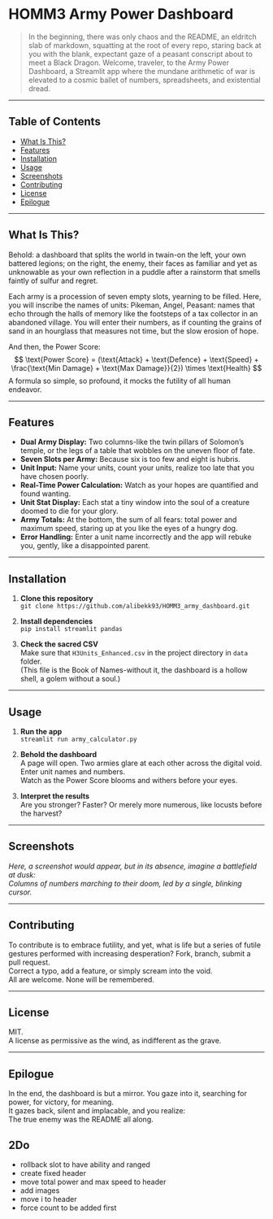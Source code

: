 # HOMM3 Army Power Dashboard

> In the beginning, there was only chaos and the README, an eldritch slab of markdown, squatting at the root of every repo, staring back at you with the blank, expectant gaze of a peasant conscript about to meet a Black Dragon. Welcome, traveler, to the Army Power Dashboard, a Streamlit app where the mundane arithmetic of war is elevated to a cosmic ballet of numbers, spreadsheets, and existential dread.

---

## Table of Contents

- [What Is This?](#what-is-this)
- [Features](#features)
- [Installation](#installation)
- [Usage](#usage)
- [Screenshots](#screenshots)
- [Contributing](#contributing)
- [License](#license)
- [Epilogue](#epilogue)

---

## What Is This?

Behold: a dashboard that splits the world in twain-on the left, your own battered legions; on the right, the enemy, their faces as familiar and yet as unknowable as your own reflection in a puddle after a rainstorm that smells faintly of sulfur and regret.

Each army is a procession of seven empty slots, yearning to be filled. Here, you will inscribe the names of units: Pikeman, Angel, Peasant: names that echo through the halls of memory like the footsteps of a tax collector in an abandoned village. You will enter their numbers, as if counting the grains of sand in an hourglass that measures not time, but the slow erosion of hope.

And then, the Power Score:  
$$
\text{Power Score} = (\text{Attack} + \text{Defence} + \text{Speed} + \frac{\text{Min Damage} + \text{Max Damage}}{2}) \times \text{Health}
$$
A formula so simple, so profound, it mocks the futility of all human endeavor.

---

## Features

- **Dual Army Display:** Two columns-like the twin pillars of Solomon’s temple, or the legs of a table that wobbles on the uneven floor of fate.
- **Seven Slots per Army:** Because six is too few and eight is hubris.
- **Unit Input:** Name your units, count your units, realize too late that you have chosen poorly.
- **Real-Time Power Calculation:** Watch as your hopes are quantified and found wanting.
- **Unit Stat Display:** Each stat a tiny window into the soul of a creature doomed to die for your glory.
- **Army Totals:** At the bottom, the sum of all fears: total power and maximum speed, staring up at you like the eyes of a hungry dog.
- **Error Handling:** Enter a unit name incorrectly and the app will rebuke you, gently, like a disappointed parent.

---

## Installation

1. **Clone this repository**  
   `git clone https://github.com/alibekk93/HOMM3_army_dashboard.git`

2. **Install dependencies**  
   `pip install streamlit pandas`

3. **Check the sacred CSV**  
   Make sure that `H3Units_Enhanced.csv` in the project directory in `data` folder.  
   (This file is the Book of Names-without it, the dashboard is a hollow shell, a golem without a soul.)

---

## Usage

1. **Run the app**  
   `streamlit run army_calculator.py`

2. **Behold the dashboard**  
   A page will open. Two armies glare at each other across the digital void.  
   Enter unit names and numbers.  
   Watch as the Power Score blooms and withers before your eyes.

3. **Interpret the results**  
   Are you stronger? Faster? Or merely more numerous, like locusts before the harvest?

---

## Screenshots

*Here, a screenshot would appear, but in its absence, imagine a battlefield at dusk:  
Columns of numbers marching to their doom, led by a single, blinking cursor.*

---

## Contributing

To contribute is to embrace futility, and yet, what is life but a series of futile gestures performed with increasing desperation? Fork, branch, submit a pull request.  
Correct a typo, add a feature, or simply scream into the void.  
All are welcome. None will be remembered.

---

## License

MIT.  
A license as permissive as the wind, as indifferent as the grave.

---

## Epilogue

In the end, the dashboard is but a mirror. You gaze into it, searching for power, for victory, for meaning.  
It gazes back, silent and implacable, and you realize:  
The true enemy was the README all along.

## 2Do
- rollback slot to have ability and ranged
- create fixed header
- move total power and max speed to header
- add images
- move i to header
- force count to be added first
